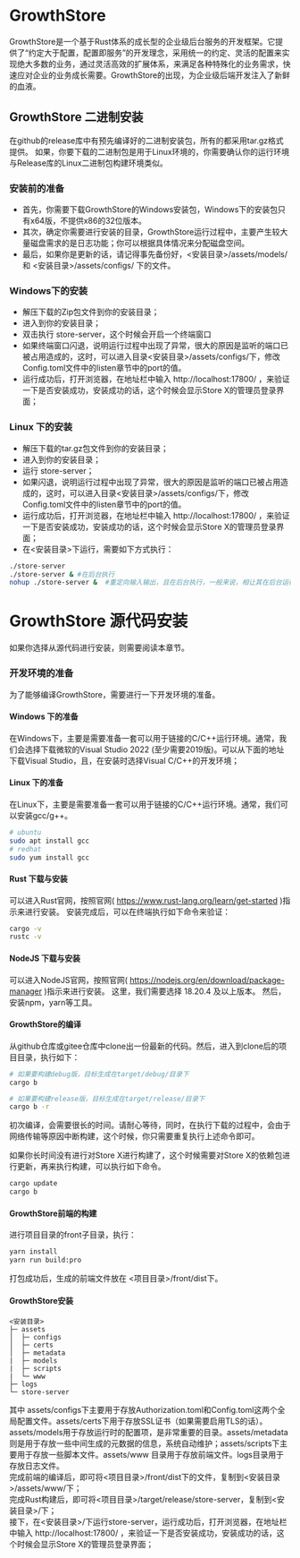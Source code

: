 # GrowthStore

GrowthStore是一个基于Rust体系的成长型的企业级后台服务的开发框架。它提供了“约定大于配置，配置即服务”的开发理念，采用统一的约定、灵活的配置来实现绝大多数的业务，通过灵活高效的扩展体系，来满足各种特殊化的业务需求，快速应对企业的业务成长需要。GrowthStore的出现，为企业级后端开发注入了新鲜的血液。 

## GrowthStore 二进制安装
在github的release库中有预先编译好的二进制安装包，所有的都采用tar.gz格式提供。 
如果，你要下载的二进制包是用于Linux环境的，你需要确认你的运行环境与Release库的Linux二进制包构建环境类似。

### 安装前的准备
- 首先，你需要下载GrowthStore的Windows安装包，Windows下的安装包只有x64版，不提供x86的32位版本。
- 其次，确定你需要进行安装的目录，GrowthStore运行过程中，主要产生较大量磁盘需求的是日志功能；你可以根据具体情况来分配磁盘空间。
- 最后，如果你是更新的话，请记得事先备份好，<安装目录>/assets/models/ 和 <安装目录>/assets/configs/ 下的文件。

### Windows下的安装
- 解压下载的Zip包文件到你的安装目录；
- 进入到你的安装目录；
- 双击执行 store-server，这个时候会开启一个终端窗口
- 如果终端窗口闪退，说明运行过程中出现了异常，很大的原因是监听的端口已被占用造成的，这时，可以进入目录<安装目录>/assets/configs/下，修改Config.toml文件中的listen章节中的port的值。
- 运行成功后，打开浏览器，在地址栏中输入 http://localhost:17800/ ，来验证一下是否安装成功，安装成功的话，这个时候会显示Store X的管理员登录界面；

### Linux 下的安装
- 解压下载的tar.gz包文件到你的安装目录；
- 进入到你的安装目录；
- 运行 store-server；
- 如果闪退，说明运行过程中出现了异常，很大的原因是监听的端口已被占用造成的，这时，可以进入目录<安装目录>/assets/configs/下，修改Config.toml文件中的listen章节中的port的值。
- 运行成功后，打开浏览器，在地址栏中输入 http://localhost:17800/ ，来验证一下是否安装成功，安装成功的话，这个时候会显示Store X的管理员登录界面；
- 在<安装目录>下运行，需要如下方式执行：
```bash
./store-server
./store-server & #在后台执行
nohup ./store-server &  #重定向输入输出，且在后台执行，一般来说，相让其在后台运行，我们应该使用该方法
```

# GrowthStore 源代码安装
如果你选择从源代码进行安装，则需要阅读本章节。

### 开发环境的准备
为了能够编译GrowthStore，需要进行一下开发环境的准备。
#### Windows 下的准备
在Windows下，主要是需要准备一套可以用于链接的C/C++运行环境。通常，我们会选择下载微软的Visual Studio 2022 (至少需要2019版)。可以从下面的地址下载Visual Studio，且，在安装时选择Visual C/C++的开发环境；

#### Linux 下的准备
在Linux下，主要是需要准备一套可以用于链接的C/C++运行环境。通常，我们可以安装gcc/g++。
``` bash
# ubuntu
sudo apt install gcc
# redhat
sudo yum install gcc
```

#### Rust 下载与安装
可以进入Rust官网，按照官网( https://www.rust-lang.org/learn/get-started )指示来进行安装。
安装完成后，可以在终端执行如下命令来验证：
``` bash
cargo -v
rustc -v
```

#### NodeJS 下载与安装
可以进入NodeJS官网，按照官网( https://nodejs.org/en/download/package-manager )指示来进行安装。
这里，我们需要选择 18.20.4 及以上版本。
然后，安装npm，yarn等工具。

#### GrowthStore的编译
从github仓库或gitee仓库中clone出一份最新的代码。然后，进入到clone后的项目目录，执行如下：
``` bash
# 如果要构建debug版，目标生成在target/debug/目录下
cargo b

# 如果要构建release版，目标生成在target/release/目录下
cargo b -r
```
初次编译，会需要很长的时间。请耐心等待，同时，在执行下载的过程中，会由于网络传输等原因中断构建，这个时候，你只需要重复执行上述命令即可。

如果你长时间没有进行对Store X进行构建了，这个时候需要对Store X的依赖包进行更新，再来执行构建，可以执行如下命令。
``` bash
cargo update
cargo b

```

#### GrowthStore前端的构建
进行项目目录的front子目录，执行：
``` bash
yarn install 
yarn run build:pro
```
打包成功后，生成的前端文件放在 <项目目录>/front/dist下。

#### GrowthStore安装
```
<安装目录>
├─ assets
│  ├─ configs
│  ├─ certs
│  ├─ metadata
|  ├─ models
|  ├─ scripts
|  └─ www
├─ logs
└─ store-server
```
其中 assets/configs下主要用于存放Authorization.toml和Config.toml这两个全局配置文件。assets/certs下用于存放SSL证书（如果需要启用TLS的话）。assets/models用于存放运行时的配置项，是非常重要的目录。assets/metadata则是用于存放一些中间生成的元数据的信息，系统自动维护；assets/scripts下主要用于存放一些脚本文件。assets/www 目录用于存放前端文件。logs目录用于存放日志文件。
<br/>完成前端的编译后，即可将<项目目录>/front/dist下的文件，复制到<安装目录>/assets/www/下；
<br/>完成Rust构建后，即可将<项目目录>/target/release/store-server，复制到<安装目录>/下；
<br/>接下，在<安装目录>/下运行store-server，运行成功后，打开浏览器，在地址栏中输入 http://localhost:17800/ ，来验证一下是否安装成功，安装成功的话，这个时候会显示Store X的管理员登录界面；


